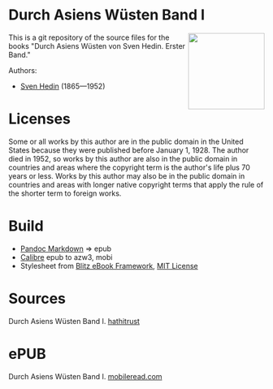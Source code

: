 # Durch Asiens Wüsten Band I

<img align="right" height="150" src="https://user-images.githubusercontent.com/13177792/194353397-f26c0beb-b300-4e50-bd74-bf6607b6ab96.jpg">

This is a git repository of the source files for the books "Durch Asiens Wüsten von Sven Hedin. Erster Band."

Authors:

* [Sven Hedin](https://de.wikipedia.org/wiki/Sven_Hedin) (1865—1952)

# Licenses
Some or all works by this author are in the public domain in the United States
because they were published before January 1, 1928. The author died in 1952, so
works by this author are also in the public domain in countries and areas where
the copyright term is the author's life plus 70 years or less. Works by this
author may also be in the public domain in countries and areas with longer
native copyright terms that apply the rule of the shorter term to foreign works.

# Build
* [Pandoc Markdown](https://pandoc.org/MANUAL.html#pandocs-markdown) => epub
* [Calibre](https://calibre-ebook.com/) epub to azw3, mobi
* Stylesheet from [Blitz eBook Framework](https://friendsofepub.github.io/Blitz/), [MIT License](https://github.com/FriendsOfEpub/Blitz/blob/master/LICENSE)

# Sources
Durch Asiens Wüsten Band I. [hathitrust](https://babel.hathitrust.org/cgi/pt?id=njp.32101057192286&view=1up&seq=11&skin=2021)

# ePUB
Durch Asiens Wüsten Band I. [mobileread.com](https://www.mobileread.com/forums/showthread.php?t=348858)

